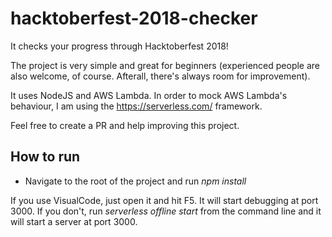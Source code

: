 # hacktoberfest-2018-checker

It checks your progress through Hacktoberfest 2018!

The project is very simple and great for beginners (experienced people are also welcome, of course. Afterall, there's always room for improvement).

It uses NodeJS and AWS Lambda. In order to mock AWS Lambda's behaviour, I am using the https://serverless.com/ framework.

Feel free to create a PR and help improving this project.

## How to run

- Navigate to the root of the project and run *npm install*

If you use VisualCode, just open it and hit F5. It will start debugging at port 3000. If you don't, run *serverless offline start* from the command line and it will start a server at port 3000.

